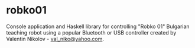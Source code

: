 # robko01
Console application and Haskell library for controlling "Robko 01" Bulgarian teaching robot using a popular Bluetooth or USB controller created by Valentin Nikolov - val_niko@yahoo.com.
